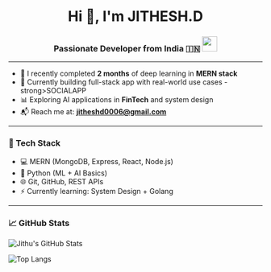 <div align="center">

<h1>Hi 👋, I'm JITHESH.D</h1>

<h3>Passionate Developer from India 🇮🇳 <img src="https://upload.wikimedia.org/wikipedia/en/4/41/Flag_of_India.svg" width="30"/></h3>

</div>

---

- 🌱 I recently completed <strong>2 months</strong> of deep learning in <strong>MERN stack</strong>  
- 🚀 Currently building full-stack app with real-world use cases - strong>SOCIALAPP</strong>   
- 📊 Exploring AI applications in <strong>FinTech</strong> and system design   
- 📬 Reach me at: <strong>jitheshd0006@gmail.com</strong>

---


### 🔧 Tech Stack

- 💻 MERN (MongoDB, Express, React, Node.js)
- 🤖 Python (ML + AI Basics)
- 🌐 Git, GitHub, REST APIs
- ⚡ Currently learning: System Design + Golang

---

### 📈 GitHub Stats

![Jithu's GitHub Stats](https://github-readme-stats.vercel.app/api?username=JitheshD06&show_icons=true&theme=radical)

![Top Langs](https://github-readme-stats.vercel.app/api/top-langs/?username=JitheshD06&layout=compact&theme=radical)


